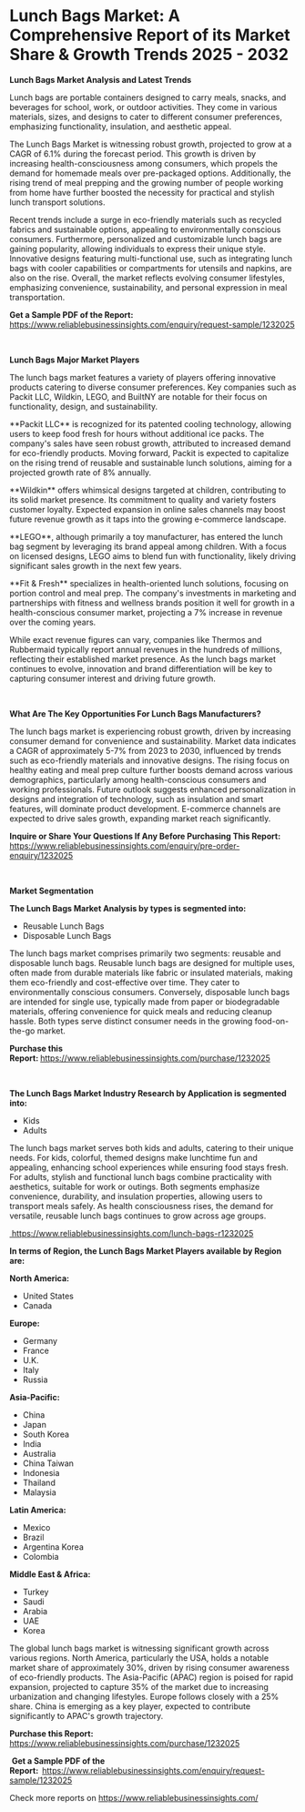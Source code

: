 <p><h1>Lunch Bags Market: A Comprehensive Report of its Market Share & Growth Trends 2025 - 2032</h1></p><p><strong>Lunch Bags Market Analysis and Latest Trends</strong></p>
<p><p>Lunch bags are portable containers designed to carry meals, snacks, and beverages for school, work, or outdoor activities. They come in various materials, sizes, and designs to cater to different consumer preferences, emphasizing functionality, insulation, and aesthetic appeal.</p><p>The Lunch Bags Market is witnessing robust growth, projected to grow at a CAGR of 6.1% during the forecast period. This growth is driven by increasing health-consciousness among consumers, which propels the demand for homemade meals over pre-packaged options. Additionally, the rising trend of meal prepping and the growing number of people working from home have further boosted the necessity for practical and stylish lunch transport solutions.</p><p>Recent trends include a surge in eco-friendly materials such as recycled fabrics and sustainable options, appealing to environmentally conscious consumers. Furthermore, personalized and customizable lunch bags are gaining popularity, allowing individuals to express their unique style. Innovative designs featuring multi-functional use, such as integrating lunch bags with cooler capabilities or compartments for utensils and napkins, are also on the rise. Overall, the market reflects evolving consumer lifestyles, emphasizing convenience, sustainability, and personal expression in meal transportation.</p></p>
<p><strong>Get a Sample PDF of the Report:&nbsp;</strong> <a href="https://www.reliablebusinessinsights.com/enquiry/request-sample/1232025?utm_campaign=39&utm_medium=2&utm_source=Github&utm_content=ia&utm_term=30012025&utm_id=lunch-bags">https://www.reliablebusinessinsights.com/enquiry/request-sample/1232025</a></p>
<p>&nbsp;</p>
<p><strong>Lunch Bags Major Market Players</strong></p>
<p><p>The lunch bags market features a variety of players offering innovative products catering to diverse consumer preferences. Key companies such as Packit LLC, Wildkin, LEGO, and BuiltNY are notable for their focus on functionality, design, and sustainability. </p><p>**Packit LLC** is recognized for its patented cooling technology, allowing users to keep food fresh for hours without additional ice packs. The company's sales have seen robust growth, attributed to increased demand for eco-friendly products. Moving forward, Packit is expected to capitalize on the rising trend of reusable and sustainable lunch solutions, aiming for a projected growth rate of 8% annually.</p><p>**Wildkin** offers whimsical designs targeted at children, contributing to its solid market presence. Its commitment to quality and variety fosters customer loyalty. Expected expansion in online sales channels may boost future revenue growth as it taps into the growing e-commerce landscape.</p><p>**LEGO**, although primarily a toy manufacturer, has entered the lunch bag segment by leveraging its brand appeal among children. With a focus on licensed designs, LEGO aims to blend fun with functionality, likely driving significant sales growth in the next few years.</p><p>**Fit & Fresh** specializes in health-oriented lunch solutions, focusing on portion control and meal prep. The company's investments in marketing and partnerships with fitness and wellness brands position it well for growth in a health-conscious consumer market, projecting a 7% increase in revenue over the coming years.</p><p>While exact revenue figures can vary, companies like Thermos and Rubbermaid typically report annual revenues in the hundreds of millions, reflecting their established market presence. As the lunch bags market continues to evolve, innovation and brand differentiation will be key to capturing consumer interest and driving future growth.</p></p>
<p>&nbsp;</p>
<p><strong>What Are The Key Opportunities For Lunch Bags Manufacturers?</strong></p>
<p><p>The lunch bags market is experiencing robust growth, driven by increasing consumer demand for convenience and sustainability. Market data indicates a CAGR of approximately 5-7% from 2023 to 2030, influenced by trends such as eco-friendly materials and innovative designs. The rising focus on healthy eating and meal prep culture further boosts demand across various demographics, particularly among health-conscious consumers and working professionals. Future outlook suggests enhanced personalization in designs and integration of technology, such as insulation and smart features, will dominate product development. E-commerce channels are expected to drive sales growth, expanding market reach significantly.</p></p>
<p><strong>Inquire or Share Your Questions If Any Before Purchasing This Report:</strong> <a href="https://www.reliablebusinessinsights.com/enquiry/pre-order-enquiry/1232025?utm_campaign=39&utm_medium=2&utm_source=Github&utm_content=ia&utm_term=30012025&utm_id=lunch-bags">https://www.reliablebusinessinsights.com/enquiry/pre-order-enquiry/1232025</a></p>
<p>&nbsp;</p>
<p><strong>Market Segmentation</strong></p>
<p><strong>The Lunch Bags Market Analysis by types is segmented into:</strong></p>
<p><ul><li>Reusable Lunch Bags</li><li>Disposable Lunch Bags</li></ul></p>
<p><p>The lunch bags market comprises primarily two segments: reusable and disposable lunch bags. Reusable lunch bags are designed for multiple uses, often made from durable materials like fabric or insulated materials, making them eco-friendly and cost-effective over time. They cater to environmentally conscious consumers. Conversely, disposable lunch bags are intended for single use, typically made from paper or biodegradable materials, offering convenience for quick meals and reducing cleanup hassle. Both types serve distinct consumer needs in the growing food-on-the-go market.</p></p>
<p><strong>Purchase this Report:&nbsp;</strong><a href="https://www.reliablebusinessinsights.com/purchase/1232025?utm_campaign=39&utm_medium=2&utm_source=Github&utm_content=ia&utm_term=30012025&utm_id=lunch-bags">https://www.reliablebusinessinsights.com/purchase/1232025</a></p>
<p>&nbsp;</p>
<p><strong>The Lunch Bags Market Industry Research by Application is segmented into:</strong></p>
<p><ul><li>Kids</li><li>Adults</li></ul></p>
<p><p>The lunch bags market serves both kids and adults, catering to their unique needs. For kids, colorful, themed designs make lunchtime fun and appealing, enhancing school experiences while ensuring food stays fresh. For adults, stylish and functional lunch bags combine practicality with aesthetics, suitable for work or outings. Both segments emphasize convenience, durability, and insulation properties, allowing users to transport meals safely. As health consciousness rises, the demand for versatile, reusable lunch bags continues to grow across age groups.</p></p>
<p><a href="https://www.reliablebusinessinsights.com/lunch-bags-r1232025?utm_campaign=39&utm_medium=2&utm_source=Github&utm_content=ia&utm_term=30012025&utm_id=lunch-bags">&nbsp;https://www.reliablebusinessinsights.com/lunch-bags-r1232025</a></p>
<p><strong>In terms of Region, the Lunch Bags Market Players available by Region are:</strong></p>
<p>
    <p> <strong> North America: </strong>
        <ul>
            <li>United States</li>
            <li>Canada</li>
        </ul>
        </p> 
    <p> <strong> Europe: </strong>
        <ul>
            <li>Germany</li>
            <li>France</li>
            <li>U.K.</li>
            <li>Italy</li>
            <li>Russia</li>
        </ul>
        </p> 
    <p> <strong> Asia-Pacific: </strong>
        <ul>
            <li>China</li>
            <li>Japan</li>
            <li>South Korea</li>
            <li>India</li>
            <li>Australia</li>
            <li>China Taiwan</li>
            <li>Indonesia</li>
            <li>Thailand</li>
            <li>Malaysia</li>
        </ul>
        </p> 
    <p> <strong> Latin America: </strong>
        <ul>
            <li>Mexico</li>
            <li>Brazil</li>
            <li>Argentina Korea</li>
            <li>Colombia</li>
        </ul>
        </p> 
    <p> <strong> Middle East & Africa: </strong>
        <ul>
            <li>Turkey</li>
            <li>Saudi</li>
            <li>Arabia</li>
            <li>UAE</li>
            <li>Korea</li>
        </ul>
    </p>
    </p>
<p><p>The global lunch bags market is witnessing significant growth across various regions. North America, particularly the USA, holds a notable market share of approximately 30%, driven by rising consumer awareness of eco-friendly products. The Asia-Pacific (APAC) region is poised for rapid expansion, projected to capture 35% of the market due to increasing urbanization and changing lifestyles. Europe follows closely with a 25% share. China is emerging as a key player, expected to contribute significantly to APAC's growth trajectory.</p></p>
<p><strong>Purchase this Report: </strong><a href="https://www.reliablebusinessinsights.com/purchase/1232025?utm_campaign=39&utm_medium=2&utm_source=Github&utm_content=ia&utm_term=30012025&utm_id=lunch-bags">https://www.reliablebusinessinsights.com/purchase/1232025</a></p>
<p>&nbsp;<strong>Get a Sample PDF of the Report:&nbsp;&nbsp;</strong><a href="https://www.reliablebusinessinsights.com/enquiry/request-sample/1232025?utm_campaign=39&utm_medium=2&utm_source=Github&utm_content=ia&utm_term=30012025&utm_id=lunch-bags">https://www.reliablebusinessinsights.com/enquiry/request-sample/1232025</a></p>
<p><strong></strong></p>
<p>Check more reports on <a href="https://www.reliablebusinessinsights.com/?utm_campaign=39&utm_medium=2&utm_source=Github&utm_content=ia&utm_term=30012025&utm_id=lunch-bags">https://www.reliablebusinessinsights.com/</a></p>